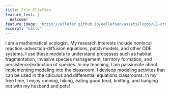```yaml
---
title: Erin Ellefsen
feature_text: |
  Welcome!
feature_image: "https://ellefer.github.io/eellefsen/assets/logos/EE-crop.jpeg"
excerpt: "hello"
---
```


I am a mathematical ecologist. My research interests include nonlocal reaction-advection-diffusion equations, patch models, and other ODE systems. I use these models to understand processes such as habitat fragmentation, invasive species management, territory formation, and persistence/extinction of species. In my teaching, I am passionate about implementing modeling into the classroom. I devleop modeling activites that can be used in the calculus and differential equations classrooms. In my free time, I enjoy running, hiking, eating good food, knitting, and hanging out with my husband and pets! 
